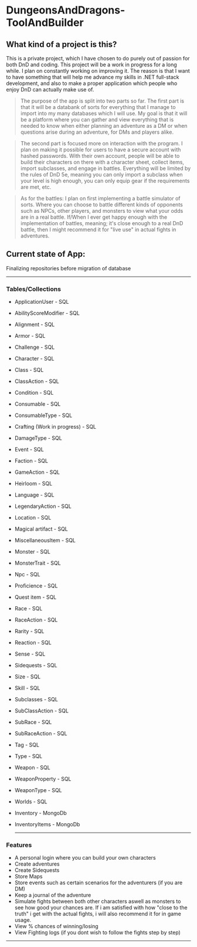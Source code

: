 # DungeonsAndDragons-ToolAndBuilder

## What kind of a project is this?

This is a private project, which I have chosen to do purely out of passion for both DnD and coding. This project will be a work in progress for a long while. I plan on constantly working on improving it. The reason is that I want to have something that will help me advance my skills in .NET full-stack development, and also to make a proper application which people who enjoy DnD can actually make use of.

> The purpose of the app is split into two parts so far. The first part is that it will be a databank of sorts for everything that I manage to import into my many databases which I will use. My goal is that it will be a platform where you can gather and view everything that is needed to know when either planning an adventure as a DM or when questions arise during an adventure, for DMs and players alike.

> The second part is focused more on interaction with the program. I plan on making it possible for users to have a secure account with hashed passwords. With their own account, people will be able to build their characters on there with a character sheet, collect items, import subclasses, and engage in battles. Everything will be limited by the rules of DnD 5e, meaning you can only import a subclass when your level is high enough, you can only equip gear if the requirements are met, etc.

> As for the battles: I plan on first implementing a battle simulator of sorts. Where you can choose to battle different kinds of opponents such as NPCs, other players, and monsters to view what your odds are in a real battle. If/When I ever get happy enough with the implementation of battles, meaning; it's close enough to a real DnD battle, then I might recommend it for "live use" in actual fights in adventures.

## Current state of App: 

Finalizing repositories before migration of database

---

### Tables/Collections

* ApplicationUser - SQL
* AbilityScoreModifier - SQL
* Alignment - SQL
* Armor - SQL
* Challenge - SQL
* Character - SQL
* Class - SQL
* ClassAction - SQL
* Condition - SQL
* Consumable - SQL
* ConsumableType - SQL
* Crafting (Work in progress) - SQL
* DamageType - SQL
* Event - SQL
* Faction - SQL
* GameAction - SQL
* Heirloom - SQL
* Language - SQL
* LegendaryAction - SQL
* Location - SQL
* Magical artifact - SQL
* MiscellaneousItem - SQL
* Monster - SQL
* MonsterTrait - SQL
* Npc - SQL
* Proficience - SQL
* Quest item - SQL
* Race - SQL
* RaceAction - SQL
* Rarity - SQL
* Reaction - SQL
* Sense - SQL
* Sidequests - SQL
* Size - SQL
* Skill - SQL
* Subclasses - SQL
* SubClassAction - SQL
* SubRace - SQL
* SubRaceAction - SQL
* Tag - SQL
* Type - SQL
* Weapon - SQL
* WeaponProperty - SQL
* WeaponType - SQL
* Worlds - SQL
* Inventory - MongoDb
* InventoryItems - MongoDb

  ---

### Features

* A personal login where you can build your own characters
* Create adventures
* Create Sidequests
* Store Maps
* Store events such as certain scenarios for the adventurers (if you are DM)
* Keep a journal of the adventure
* Simulate fights between both other characters aswell as monsters to see how good your chances are. If i am satisfied with how "close to the truth" i get with the actual fights, i will also recommend it for in game usage.
* View % chances of winning/losing
* View Fighting logs (if you dont wish to follow the fights step by step)
  
---

